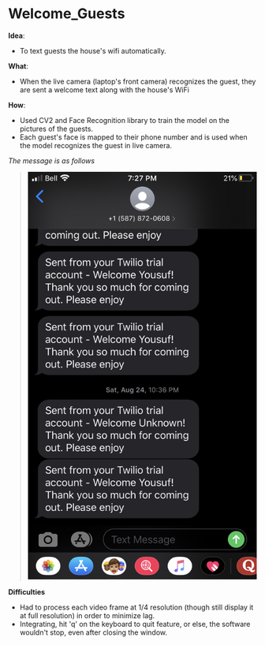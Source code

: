 # Welcome_Guests

**Idea**: 
- To text guests the house's wifi automatically.

**What**: 
- When the live camera (laptop's front camera) recognizes the guest, they are sent a welcome text along with the house's WiFi


**How**:
- Used CV2 and Face Recognition library to train the model on the pictures of the guests.
- Each guest's face is mapped to their phone number and is used when the model recognizes the guest in live camera.

*The message is as follows*
> ![alt text](https://github.com/yousufafroze/Welcome_Guests/blob/master/welcome_guests_msg.jpeg)


**Difficulties**
- Had to process each video frame at 1/4 resolution (though still display it at full resolution) in order to minimize lag.
- Integrating, hit 'q' on the keyboard to quit feature, or else, the software wouldn't stop, even after closing the window.






